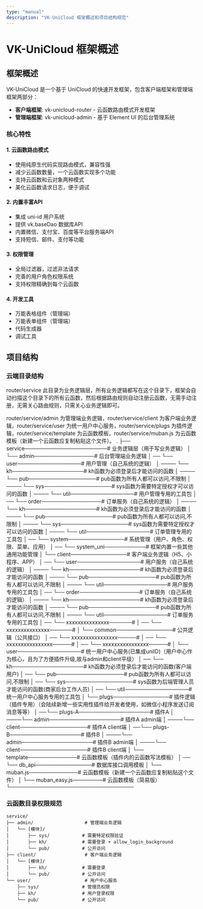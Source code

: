 ```yaml
---
type: "manual"
description: "VK-UniCloud 框架概述和项目结构规范"
---
```


# VK-UniCloud 框架概述

## 框架概述

VK-UniCloud 是一个基于 UniCloud 的快速开发框架，包含客户端框架和管理端框架两部分：

- **客户端框架**: vk-unicloud-router - 云函数路由模式开发框架
- **管理端框架**: vk-unicloud-admin - 基于 Element UI 的后台管理系统

### 核心特性

#### 1. 云函数路由模式
- 使用纯原生代码实现路由模式，兼容性强
- 减少云函数数量，一个云函数实现多个功能
- 支持云函数和云对象两种模式
- 美化云函数请求日志，便于调试

#### 2. 内置丰富API
- 集成 uni-id 用户系统
- 提供 vk.baseDao 数据库API
- 内置微信、支付宝、百度等平台服务端API
- 支持短信、邮件、支付等功能

#### 3. 权限管理
  - 全局过滤器，过滤非法请求
  - 完善的用户角色权限系统
  - 支持权限精确到每个云函数

#### 4. 开发工具
- 万能表格组件（管理端）
- 万能表单组件（管理端）
- 代码生成器
- 调试工具

## 项目结构

### 云端目录结构
router/service 此目录为业务逻辑层，所有业务逻辑都写在这个目录下，框架会自动扫描这个目录下的所有云函数，然后根据路由规则自动注册云函数，无需手动注册，无需关心路由规则，只需关心业务逻辑即可。

router/service/admin 为管理端业务逻辑，router/service/client 为客户端业务逻辑，router/service/user 为统一用户中心服务，router/service/plugs 为插件逻辑，router/service/template 为云函数模板，router/service/muban.js 为云函数模板（新建一个云函数应复制粘贴这个文件）。
.
├── service──────────────────────# 业务逻辑层（用于写业务逻辑）
│ └── admin────────────────# 后台管理端业务逻辑
│ ── └── user─────────────────# 用户管理（自己系统的逻辑）
│ ──── └── kh───────────────────# kh函数为必须登录后才能访问的函数
│ ──── └── pub──────────────────# pub函数为所有人都可以访问,不限制
│ ──── └── sys──────────────────# sys函数为需要特定授权才可以访问的函数
│ ──── └── util─────────────────# 用户管理专用的工具包
│ ── └── order────────────────# 订单服务（自己系统的逻辑）
│ ──── └── kh───────────────────# kh函数为必须登录后才能访问的函数
│ ──── └── pub──────────────────# pub函数为所有人都可以访问,不限制
│ ──── └── sys──────────────────# sys函数为需要特定授权才可以访问的函数
│ ──── └── util─────────────────# 订单管理专用的工具包
│ ── └── system───────────────# 系统管理（用户、角色、权限、菜单、应用）
│ ── └── system_uni───────────# 框架内置一些其他通用功能管理
│ └── client───────────────# 客户端业务逻辑（H5、小程序、APP）
│ ── └── user─────────────────# 用户服务（自己系统的逻辑）
│ ──── └── kh───────────────────# kh函数为必须登录后才能访问的函数
│ ──── └── pub──────────────────# pub函数为所有人都可以访问,不限制
│ ──── └── util─────────────────# 用户服务专用的工具包
│ ── └── order────────────────# 订单服务（自己系统的逻辑）
│ ──── └── kh───────────────────# kh函数为必须登录后才能访问的函数
│ ──── └── pub──────────────────# pub函数为所有人都可以访问,不限制
│ ──── └── util─────────────────# 订单服务专用的工具包
│ ── └── xxxxxxxxxxxxxxx──────# 
│ ── └── xxxxxxxxxxxxxxx──────# 
│ └── common───────────────# 公共逻辑（公共接口）
│ ── └── xxxxxxxxxxxxxxxx─────# 
│ ── └── xxxxxxxxxxxxxxxx─────# 
│ ── └── xxxxxxxxxxxxxxxx─────# 
│ └── user─────────────────# 统一用户中心服务(已集成uniID)（用户中心作为核心，且为了方便插件升级,故与admin和client平级）
│ ── └── kh───────────────────# kh函数为必须登录后才能访问的函数(客户端用户)
│ ── └── pub──────────────────# pub函数为所有人都可以访问,不限制
│ ── └── sys──────────────────# sys函数为后端管理人员才能访问的函数(商家后台工作人员)
│ ── └── util─────────────────# 统一用户中心服务专用的工具包
│ └── plugs───────────────# 插件逻辑（插件专用）（会陆续新增一些实用性插件给开发者使用，如微信小程序发送订阅消息等等）
│ ──└── plugs-A───────────────────# 插件A
│ ────└── admin───────────────────# 插件A admin端
│ ────└── client──────────────────# 插件A client端
│ ──└── plugs-B───────────────────# 插件B
│ ────└── admin───────────────────# 插件B admin端
│ ────└── client──────────────────# 插件B client端
│ └── template─────────────# 云函数模板（插件内的云函数写法模板）
│ ── └── db_api───────────────# 数据库接口调用模板
│ └── muban.js─────────────# 云函数模板（新建一个云函数应复制粘贴这个文件）
│ └── muban_easy.js────────# 云函数模板（简易版）
└─────────────────────────────────


### 云函数目录权限规范
```
service/
├── admin/                   # 管理端业务逻辑
│   └── [模块]/
│       ├── sys/            # 需要特定权限验证
│       ├── kh/             # 需要登录 + allow_login_background
│       └── pub/            # 公开访问
├── client/                  # 客户端业务逻辑
│   └── [模块]/
│       ├── kh/             # 需要登录
│       └── pub/            # 公开访问
└── user/                    # 用户中心服务
    ├── sys/                # 管理员权限
    ├── kh/                 # 用户登录权限
    └── pub/                # 公开访问